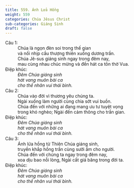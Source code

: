 ```yaml
---
title: 559. Ánh Lửa Hồng
weight: 559
categories: Chúa Jêsus Christ
sub-categories: Giáng Sinh
draft: false
---
```

<dl><dt>Câu 1:</dt><dd data-verse="1">Chúa là ngọn đèn soi trong thế gian <br/>và nối nhịp cầu thượng thiên xuống dương trần. <br/>Chúa Jê-sus giáng sinh ngay trong đêm nay, <br/>mau cùng nhau chúc mừng và đến hát ca tôn thờ Vua. </dd><dt>Điệp khúc:</dt><dd data-chorus="1"><em>Đêm Chúa giáng sinh <br/>hát vang muôn bài ca <br/>cho thế nhân vui thái bình. </em></dd><dt>Câu 2:</dt><dd data-verse="2">Chúa vào đời vì thương yêu chúng ta. <br/>Ngài xuống làm người cùng chia sớt vui buồn. <br/>Chúa đến với những ai đang mang ưu tư tuyệt vọng <br/>trong khó nghèo; Ngài đến cảm thông cho trần gian. </dd><dt>Điệp khúc:</dt><dd data-chorus="1"><em>Đêm Chúa giáng sinh <br/>hát vang muôn bài ca <br/>cho thế nhân vui thái bình. </em></dd><dt>Câu 3:</dt><dd data-verse="3">Ánh lửa hồng từ Thiên Chúa giáng sinh, <br/>truyền khắp hồng trần cùng sưởi ấm cho người. <br/>Chúa đến với chúng ta ngay trong đêm nay, <br/>xoa dịu bao nỗi lòng, Ngài cất giá băng trong đời ta. </dd><dt>Điệp khúc:</dt><dd data-chorus="1"><em>Đêm Chúa giáng sinh <br/>hát vang muôn bài ca <br/>cho thế nhân vui thái bình. </em></dd></dl>